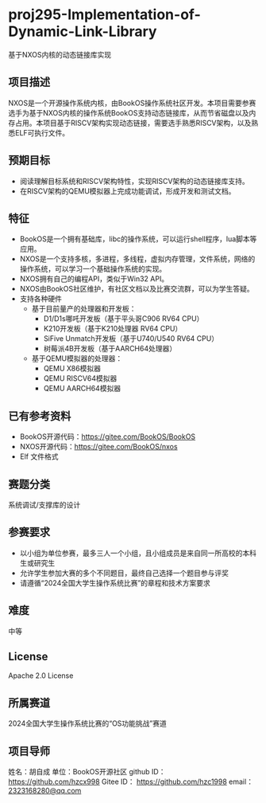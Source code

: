 # proj295-Implementation-of-Dynamic-Link-Library
基于NXOS内核的动态链接库实现

## 项目描述
NXOS是一个开源操作系统内核，由BookOS操作系统社区开发。本项目需要参赛选手为基于NXOS内核的操作系统BookOS支持动态链接库，从而节省磁盘以及内存占用。本项目基于RISCV架构实现动态链接，需要选手熟悉RISCV架构，以及熟悉ELF可执行文件。

## 预期目标
- 阅读理解目标系统和RISCV架构特性，实现RISCV架构的动态链接库支持。
- 在RISCV架构的QEMU模拟器上完成功能调试，形成开发和测试文档。

## 特征
- BookOS是一个拥有基础库，libc的操作系统，可以运行shell程序，lua脚本等应用。
- NXOS是一个支持多核，多进程，多线程，虚拟内存管理，文件系统，网络的操作系统，可以学习一个基础操作系统的实现。
- NXOS拥有自己的编程API，类似于Win32 API。
- NXOS由BookOS社区维护，有社区文档以及比赛交流群，可以为学生答疑。
- 支持各种硬件
  - 基于目前量产的处理器和开发板：
    - D1/D1s哪吒开发板（基于平头哥C906 RV64 CPU）
    - K210开发板（基于K210处理器 RV64 CPU）
    - SiFive Unmatch开发板（基于U740/U540 RV64 CPU）
    - 树莓派4B开发板（基于AARCH64处理器）
  - 基于QEMU模拟器的处理器：
    - QEMU X86模拟器
    - QEMU RISCV64模拟器
    - QEMU AARCH64模拟器
   
## 已有参考资料
- BookOS开源代码：https://gitee.com/BookOS/BookOS
- NXOS开源代码：https://gitee.com/BookOS/nxos
- Elf 文件格式

## 赛题分类
系统调试/支撑库的设计

## 参赛要求
- 以小组为单位参赛，最多三人一个小组，且小组成员是来自同一所高校的本科生或研究生
- 允许学生参加大赛的多个不同题目，最终自己选择一个题目参与评奖
- 请遵循“2024全国大学生操作系统比赛”的章程和技术方案要求

## 难度
中等

## License
Apache 2.0 License

## 所属赛道
2024全国大学生操作系统比赛的“OS功能挑战”赛道

## 项目导师
姓名：胡自成
单位：BookOS开源社区
github ID： https://github.com/hzcx998
Gitee ID： https://github.com/hzc1998
email： 2323168280@qq.com
